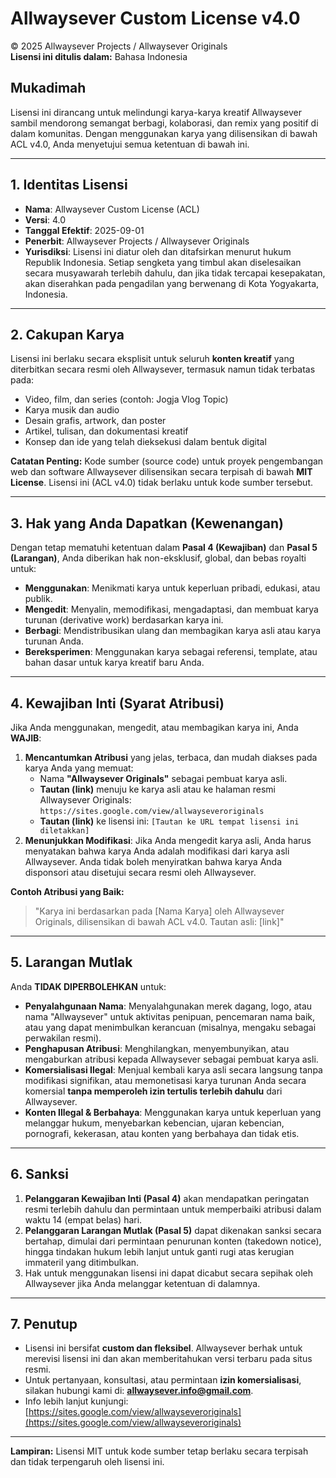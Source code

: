 # Allwaysever Custom License v4.0

© 2025 Allwaysever Projects / Allwaysever Originals  
**Lisensi ini ditulis dalam:** Bahasa Indonesia

## Mukadimah

Lisensi ini dirancang untuk melindungi karya-karya kreatif Allwaysever sambil mendorong semangat berbagi, kolaborasi, dan remix yang positif di dalam komunitas. Dengan menggunakan karya yang dilisensikan di bawah ACL v4.0, Anda menyetujui semua ketentuan di bawah ini.

---

## 1. Identitas Lisensi

- **Nama**: Allwaysever Custom License (ACL)
- **Versi**: 4.0
- **Tanggal Efektif**: 2025-09-01
- **Penerbit**: Allwaysever Projects / Allwaysever Originals
- **Yurisdiksi**: Lisensi ini diatur oleh dan ditafsirkan menurut hukum Republik Indonesia. Setiap sengketa yang timbul akan diselesaikan secara musyawarah terlebih dahulu, dan jika tidak tercapai kesepakatan, akan diserahkan pada pengadilan yang berwenang di Kota Yogyakarta, Indonesia.

---

## 2. Cakupan Karya

Lisensi ini berlaku secara eksplisit untuk seluruh **konten kreatif** yang diterbitkan secara resmi oleh Allwaysever, termasuk namun tidak terbatas pada:

- Video, film, dan series (contoh: Jogja Vlog Topic)
- Karya musik dan audio
- Desain grafis, artwork, dan poster
- Artikel, tulisan, dan dokumentasi kreatif
- Konsep dan ide yang telah dieksekusi dalam bentuk digital

**Catatan Penting:** Kode sumber (source code) untuk proyek pengembangan web dan software Allwaysever dilisensikan secara terpisah di bawah **MIT License**. Lisensi ini (ACL v4.0) tidak berlaku untuk kode sumber tersebut.

---

## 3. Hak yang Anda Dapatkan (Kewenangan)

Dengan tetap mematuhi ketentuan dalam **Pasal 4 (Kewajiban)** dan **Pasal 5 (Larangan)**, Anda diberikan hak non-eksklusif, global, dan bebas royalti untuk:

- **Menggunakan**: Menikmati karya untuk keperluan pribadi, edukasi, atau publik.
- **Mengedit**: Menyalin, memodifikasi, mengadaptasi, dan membuat karya turunan (derivative work) berdasarkan karya ini.
- **Berbagi**: Mendistribusikan ulang dan membagikan karya asli atau karya turunan Anda.
- **Bereksperimen**: Menggunakan karya sebagai referensi, template, atau bahan dasar untuk karya kreatif baru Anda.

---

## 4. Kewajiban Inti (Syarat Atribusi)

Jika Anda menggunakan, mengedit, atau membagikan karya ini, Anda **WAJIB**:

1.  **Mencantumkan Atribusi** yang jelas, terbaca, dan mudah diakses pada karya Anda yang memuat:
    - Nama **"Allwaysever Originals"** sebagai pembuat karya asli.
    - **Tautan (link)** menuju ke karya asli atau ke halaman resmi Allwaysever Originals: `https://sites.google.com/view/allwayseveroriginals`
    - **Tautan (link)** ke lisensi ini: `[Tautan ke URL tempat lisensi ini diletakkan]`
2.  **Menunjukkan Modifikasi**: Jika Anda mengedit karya asli, Anda harus menyatakan bahwa karya Anda adalah modifikasi dari karya asli Allwaysever. Anda tidak boleh menyiratkan bahwa karya Anda disponsori atau disetujui secara resmi oleh Allwaysever.

**Contoh Atribusi yang Baik:**

> "Karya ini berdasarkan pada [Nama Karya] oleh Allwaysever Originals, dilisensikan di bawah ACL v4.0. Tautan asli: [link]"

---

## 5. Larangan Mutlak

Anda **TIDAK DIPERBOLEHKAN** untuk:

- **Penyalahgunaan Nama**: Menyalahgunakan merek dagang, logo, atau nama "Allwaysever" untuk aktivitas penipuan, pencemaran nama baik, atau yang dapat menimbulkan kerancuan (misalnya, mengaku sebagai perwakilan resmi).
- **Penghapusan Atribusi**: Menghilangkan, menyembunyikan, atau mengaburkan atribusi kepada Allwaysever sebagai pembuat karya asli.
- **Komersialisasi Ilegal**: Menjual kembali karya asli secara langsung tanpa modifikasi signifikan, atau memonetisasi karya turunan Anda secara komersial **tanpa memperoleh izin tertulis terlebih dahulu** dari Allwaysever.
- **Konten Illegal & Berbahaya**: Menggunakan karya untuk keperluan yang melanggar hukum, menyebarkan kebencian, ujaran kebencian, pornografi, kekerasan, atau konten yang berbahaya dan tidak etis.

---

## 6. Sanksi

1.  **Pelanggaran Kewajiban Inti (Pasal 4)** akan mendapatkan peringatan resmi terlebih dahulu dan permintaan untuk memperbaiki atribusi dalam waktu 14 (empat belas) hari.
2.  **Pelanggaran Larangan Mutlak (Pasal 5)** dapat dikenakan sanksi secara bertahap, dimulai dari permintaan penurunan konten (takedown notice), hingga tindakan hukum lebih lanjut untuk ganti rugi atas kerugian immateril yang ditimbulkan.
3.  Hak untuk menggunakan lisensi ini dapat dicabut secara sepihak oleh Allwaysever jika Anda melanggar ketentuan di dalamnya.

---

## 7. Penutup

- Lisensi ini bersifat **custom dan fleksibel**. Allwaysever berhak untuk merevisi lisensi ini dan akan memberitahukan versi terbaru pada situs resmi.
- Untuk pertanyaan, konsultasi, atau permintaan **izin komersialisasi**, silakan hubungi kami di: **allwaysever.info@gmail.com**.
- Info lebih lanjut kunjungi: [https://sites.google.com/view/allwayseveroriginals](https://sites.google.com/view/allwayseveroriginals)

---

**Lampiran:** Lisensi MIT untuk kode sumber tetap berlaku secara terpisah dan tidak terpengaruh oleh lisensi ini.
